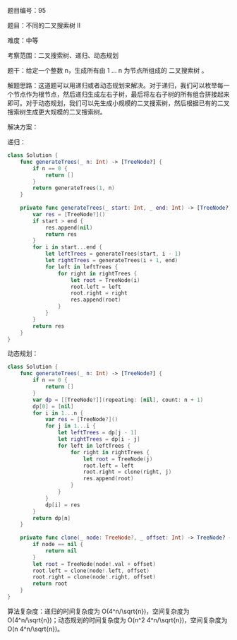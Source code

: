 题目编号：95

题目：不同的二叉搜索树 II

难度：中等

考察范围：二叉搜索树、递归、动态规划

题干：给定一个整数 n，生成所有由 1 ... n 为节点所组成的 二叉搜索树 。

解题思路：这道题可以用递归或者动态规划来解决。对于递归，我们可以枚举每一个节点作为根节点，然后递归生成左右子树，最后将左右子树的所有组合拼接起来即可。对于动态规划，我们可以先生成小规模的二叉搜索树，然后根据已有的二叉搜索树生成更大规模的二叉搜索树。

解决方案：

递归：

```swift
class Solution {
    func generateTrees(_ n: Int) -> [TreeNode?] {
        if n == 0 {
            return []
        }
        return generateTrees(1, n)
    }
    
    private func generateTrees(_ start: Int, _ end: Int) -> [TreeNode?] {
        var res = [TreeNode?]()
        if start > end {
            res.append(nil)
            return res
        }
        for i in start...end {
            let leftTrees = generateTrees(start, i - 1)
            let rightTrees = generateTrees(i + 1, end)
            for left in leftTrees {
                for right in rightTrees {
                    let root = TreeNode(i)
                    root.left = left
                    root.right = right
                    res.append(root)
                }
            }
        }
        return res
    }
}
```

动态规划：

```swift
class Solution {
    func generateTrees(_ n: Int) -> [TreeNode?] {
        if n == 0 {
            return []
        }
        var dp = [[TreeNode?]](repeating: [nil], count: n + 1)
        dp[0] = [nil]
        for i in 1...n {
            var res = [TreeNode?]()
            for j in 1...i {
                let leftTrees = dp[j - 1]
                let rightTrees = dp[i - j]
                for left in leftTrees {
                    for right in rightTrees {
                        let root = TreeNode(j)
                        root.left = left
                        root.right = clone(right, j)
                        res.append(root)
                    }
                }
            }
            dp[i] = res
        }
        return dp[n]
    }
    
    private func clone(_ node: TreeNode?, _ offset: Int) -> TreeNode? {
        if node == nil {
            return nil
        }
        let root = TreeNode(node!.val + offset)
        root.left = clone(node!.left, offset)
        root.right = clone(node!.right, offset)
        return root
    }
}
```

算法复杂度：递归的时间复杂度为 O(4^n/\sqrt{n})，空间复杂度为 O(4^n/\sqrt{n})；动态规划的时间复杂度为 O(n^2 4^n/\sqrt{n})，空间复杂度为 O(n 4^n/\sqrt{n})。